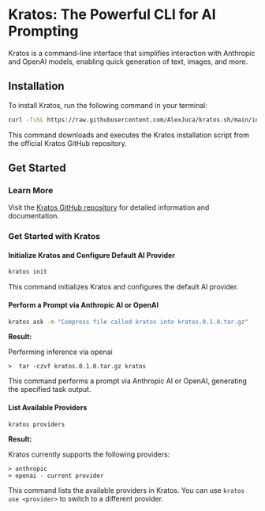 # Kratos: The Powerful CLI for AI Prompting

Kratos is a command-line interface that simplifies interaction with Anthropic and OpenAI models, enabling quick generation of text, images, and more.

## Installation

To install Kratos, run the following command in your terminal:

```bash
curl -fsSL https://raw.githubusercontent.com/AlexJuca/kratos.sh/main/install/install.sh | bash
```

This command downloads and executes the Kratos installation script from the official Kratos GitHub repository.

## Get Started

### Learn More

Visit the [Kratos GitHub repository](https://github.com/AlexJuca/kratos.sh) for detailed information and documentation.

### Get Started with Kratos

#### Initialize Kratos and Configure Default AI Provider

```bash
kratos init
```

This command initializes Kratos and configures the default AI provider.

#### Perform a Prompt via Anthropic AI or OpenAI

```bash
kratos ask -m "Compress file called kratos into kratos.0.1.0.tar.gz"
```

**Result:**

Performing inference via openai

```
>  tar -czvf kratos.0.1.0.tar.gz kratos
```

This command performs a prompt via Anthropic AI or OpenAI, generating the specified task output.

#### List Available Providers

```bash
kratos providers
```

**Result:**

Kratos currently supports the following providers:

```
> anthropic
> openai - current provider
```

This command lists the available providers in Kratos. You can use `kratos use <provider>` to switch to a different provider.
```
